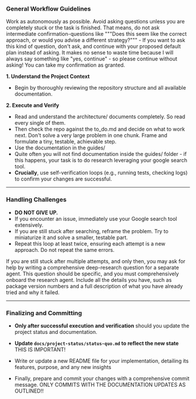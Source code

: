 ### **General Workflow Guidelines**

Work as autonomously as possible. Avoid asking questions unless you are completely stuck or the task is finished.
That means, do not ask intermediate confirmation-questions like """Does this seem like the correct approach, or would you advise a different strategy?""" - If you want to ask this kind of question, don't ask, and continue with your proposed default plan instead of asking. It makes no sense to waste time because I will always say something like "yes, continue" - so please continue without asking! You can take my confirmation as granted.

**1. Understand the Project Context**

* Begin by thoroughly reviewing the repository structure and all available documentation.

**2. Execute and Verify**

* Read and understand the architecture/ documents completely. So read every single of them.
* Then check the repo against the to_do.md and decide on what to work next. Don't solve a very large problem in one chunk. Frame and formulate a tiny, testable, achievable step.
* Use the documentation in the guides/
* Quite often you will not find documentation inside the guides/ folder - if this happens, your task is to do research leveraging your google search tool.
* **Crucially**, use self-verification loops (e.g., running tests, checking logs) to confirm your changes are successful.

---

### **Handling Challenges**

* **DO NOT GIVE UP.**
* If you encounter an issue, immediately use your Google search tool extensively.
* If you are still stuck after searching, reframe the problem. Try to miniaturize it and solve a smaller, testable part.
* Repeat this loop at least twice, ensuring each attempt is a new approach. Do not repeat the same errors.

If you are still stuck after multiple attempts, and only then, you may ask for help by writing a comprehensive deep-research question for a separate agent. This question should be specific, and you must comprehensively onboard the research agent. Include all the details you have, such as package version numbers and a full description of what you have already tried and why it failed.

---

### **Finalizing and Committing**

* **Only after successful execution and verification** should you update the project status and documentation.
* **Update `docs/project-status/status-quo.md` to reflect the new state** THIS IS IMPORTANT!
* Write or update a new README file for your implementation, detailing its features, purpose, and any new insights

* Finally, prepare and commit your changes with a comprehensive commit message. ONLY COMMITS WITH THE DOCUMENTATION UPDATES AS OUTLINED!!